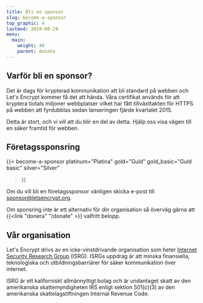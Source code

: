 ```yaml
---
title: Bli en sponsor
slug: become-a-sponsor
top_graphic: 4
lastmod: 2019-08-29
menu:
  main:
    weight: 40
    parent: donate
---
```


## Varför bli en sponsor?

Det är dags för krypterad kommunikation att bli standard på webben och Let's Encrypt kommer få det att hända. Våra certifikat används för att kryptera tiotals miljoner webbplatser vilket har fått tillväxttakten för HTTPS på webben att fyrdubblas sedan lanseringen fjärde kvartalet 2015.

Detta är stort, och vi vill att du blir en del av detta. Hjälp oss visa vägen till en säker framtid för webben.

## Företagssponsring

{{< become-a-sponsor
  platinum="Platina"
  gold="Guld"
  gold_basic="Guld basic"
  silver="Silver"
>}}

Om du vill bli en företagssponsor vänligen skicka e-post till [sponsor@letsencrypt.org](mailto:sponsor@letsencrypt.org).

Om sponsring inte är ett alternativ för din organisation så överväg gärna att {{<link "donera" "/donate" >}} valfritt belopp.

## Vår organisation

Let's Encrypt drivs av en icke-vinstdrivande organisation som heter [Internet Security Research Group](https://www.abetterinternet.org/) (ISRG). ISRGs uppdrag är att minska finansiella, teknologiska och utbildningsbarriärer för säker kommunikation över internet.

ISRG är ett kaliforniskt allmännyttigt bolag och är undantaget skatt av den amerikanska skattemyndigheten IRS enligt sektion 501\(c\)(3) av den amerikanska skattelagstiftningen Internal Revenue Code.
